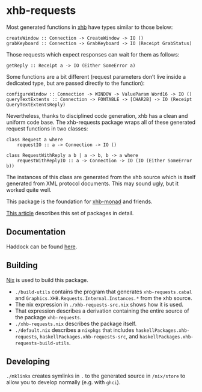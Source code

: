 # xhb-requests

Most generated functions in [xhb](https://hackage.haskell.org/package/xhb) have types similar to those below:

```
createWindow :: Connection -> CreateWindow -> IO ()
grabKeyboard :: Connection -> GrabKeyboard -> IO (Receipt GrabStatus)
```

Those requests which expect responses can wait for them as follows:

```
getReply :: Receipt a -> IO (Either SomeError a)
```

Some functions are a bit different (request parameters don’t live inside a dedicated type, but are passed directly to the function):

```
configureWindow :: Connection -> WINDOW -> ValueParam Word16 -> IO ()
queryTextExtents :: Connection -> FONTABLE -> [CHAR2B] -> IO (Receipt QueryTextExtentsReply)
```

Nevertheless, thanks to disciplined code generation, xhb has a clean and uniform code base. The xhb-requests package wraps all of these generated request functions in two classes:

```
class Request a where
    requestIO :: a -> Connection -> IO ()

class RequestWithReply a b | a -> b, b -> a where
    requestWithReplyIO :: a -> Connection -> IO (IO (Either SomeError b))
```

The instances of this class are generated from the xhb source which is itself generated from XML protocol documents.
This may sound ugly, but it worked quite well.

This package is the foundation for [xhb-monad](https://nspin.github.io/xhb-monad) and friends.

[This article](http://nickspinale.com/articles/xhb-monad) describes this set of packages in detail.

## Documentation

Haddock can be found [here](https://nspin.github.io/xhb-requests).

## Building

[Nix](https://nixos.org/nix/) is used to build this package.

- `./build-utils` contains the program that generates `xhb-requests.cabal` and `Graphics.XHB.Requests.Internal.Instances.*` from the xhb source.
- The nix expression in `./xhb-requests-src.nix` shows how it is used.
- That expression describes a derivation containing the entire source of the package `xhb-requests`.
- `./xhb-requests.nix` describes the package itself.
- `./default.nix` describes a `nixpkgs` that includes `haskellPackages.xhb-requests`, `haskellPackages.xhb-requests-src`, and `haskellPackages.xhb-requests-build-utils`.

## Developing

`./mklinks` creates symlinks in `.` to the generated source in `/nix/store` to allow you to develop normally (e.g. with `ghci`).
